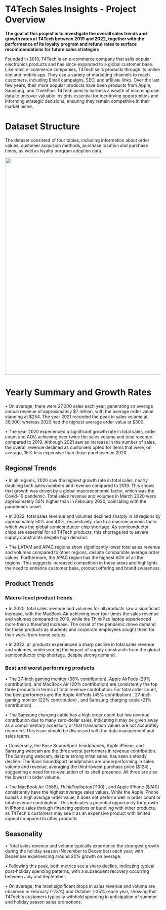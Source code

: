 # T4Tech Sales Insights - Project Overview
**The goal of this project is to investigate the overall sales trends and growth rates at T4Tech between 2019 and 2022, together with the performance of its loyalty program and refund rates to surface recommendations for future sales strategies**

Founded in 2018, T4Tech is an e-commerce company that sells popular electronics products and has since expanded to a global customer base. Like most e-commerce companies, T4Tech sells products through its online site and mobile app. They use a variety of marketing channels to reach customers, including Email campaigns, SEO, and affiliate links. Over the last few years, their more popular products have been products from Apple, Samsung, and ThinkPad. T4Tech aims to harness a wealth of incoming user data to uncover valuable insights essential for identifying opportunities and informing strategic decisions, ensuring they remain competitive in their market niche.

# Dataset Structure

The dataset consisted of four tables, including information about order values, customer acquision methods, purchase location and purchase times, as well as loyalty program adoption data.

<img src="https://github.com/user-attachments/assets/e9872fe0-c2c5-43b2-a0a4-6e5b37f45a34" width="700">


# Yearly Summary and Growth Rates
•	On average, there were 27,000 sales each year, generating an average annual revenue of approximately $7 million, with the average order value standing at $254. The year 2021 recorded the peak in sales volume at 36,000, whereas 2020 had the highest average order value at $300.

•	The year 2020 experienced a significant growth rate in total sales, order count and AOV, achieving over twice the sales volume and total revenue compared to 2019. Although 2021 saw an increase in the number of sales, the overall revenue declined as customers opted for items that were, on average, 15% less expensive than those purchased in 2020.


## Regional Trends
•	In all regions, 2020 saw the highest growth rate in total sales, nearly doubling both sales numbers and revenue compared to 2019. This shows that growth was driven by a global macroeconomic factor, which was the Covid-19 pandemic. Total sales revenue and volumes in March 2020 were approximately 50% higher than in February 2020, coinciding with the pandemic’s onset. 

•	In 2022, total sales revenue and volumes declined sharply in all regions by approximately 50% and 40%, respectively, due to a macroeconomic factor which was the global semiconductor chip shortage. As semiconductor chips are essential for all T4Tech products, this shortage led to severe supply constraints despite high demand.

•	The LATAM and APAC regions show significantly lower total sales revenue and volumes compared to other regions, despite comparable average order values. Furthermore, the APAC region has the highest AOV of all the regions. This suggests increased competition in these areas and highlights the need to enhance customer base, product offering and brand awareness.


## Product Trends
### Macro-level product trends
•	In 2020, total sales revenue and volumes for all products saw a significant increase, with the MacBook Air achieving over four times the sales revenue and volumes compared to 2019, while the ThinkPad laptop experienced more than a threefold increase. The onset of the pandemic drove demand for these products as students and corporate employees sought them for their work-from-home setups.

•	In 2022, all products experienced a sharp decline in total sales revenue and volumes, underscoring the impact of supply constraints from the global semiconductor chip shortage, despite strong demand.

### Best and worst performing products
•	The 27-inch gaming monitor (36% contribution), Apple AirPods (29% contribution), and MacBook Air (20% contribution) are consistently the top three products in terms of total revenue contribution. For total order count, the best performers are the Apple AirPods (45% contribution) , 27-inch gaming monitor (22% contribution) , and Samsung charging cable (21% contribution).

•	The Samsung charging cable has a high order count but low revenue contribution due to many zero-dollar sales, indicating it may be given away as a complimentary accessory or that transaction values are not accurately recorded. This issue should be discussed with the data management and sales teams.

•	Conversely, the Bose SoundSport headphones, Apple iPhone, and Samsung webcam are the three worst performers in revenue contribution. The Samsung webcam, despite strong initial sales, has seen a steady decline. The Bose SoundSport headphones are underperforming in sales volume and revenue, averaging the third-lowest purchase price ($124) , suggesting a need for re-evaluation of its shelf presence. All three are also the lowest in order volume.

•	The MacBook Air ($1588) , ThinkPad laptop ($1100) , and Apple iPhone ($740) consistently have the highest average sales values. While the Apple iPhone boasts a high average order value, it does not perform well in order count or total revenue contribution. This indicates a potential opportunity for growth in iPhone sales through financing options or bundling with other products, as T4Tech's customers may see it as an expensive product with limited appeal compared to other products

## Seasonality
•	Total sales revenue and volume typically experience the strongest growth during the holiday season (November to December) each year, with December experiencing around 20% growth on average.

•	Following this peak, both metrics see a sharp decline, indicating typical post-holiday spending patterns, with a subsequent recovery occurring between July and September.

•	On average, the most significant drops in sales revenue and volume are observed in February (-23%) and October (-35%) each year, showing that T4Tech's customers typically withhold spending in anticipation of summer and holiday season sales promotions. 
